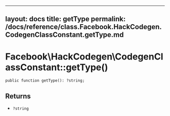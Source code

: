 
***

layout: docs
title: getType
permalink: /docs/reference/class.Facebook.HackCodegen.CodegenClassConstant.getType.md
---







# Facebook\\HackCodegen\\CodegenClassConstant::getType()




``` Hack
public function getType(): ?string;
```




## Returns




* ` ?string `